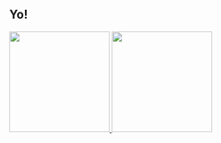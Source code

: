 ## Yo!
 <div>
   <a href="https://github.com/0renz">
   <img height="180em" src="https://github-readme-stats.vercel.app/api?username=0renz&show_icons=true&theme=chartreuse-dark&include_all_commits=true&count_private=true"/>
   <img height="180em" src="https://github-readme-stats.vercel.app/api/top-langs/?username=0renz&layout=compact&langs_count=6&theme=chartreuse-dark"/>
</div>
